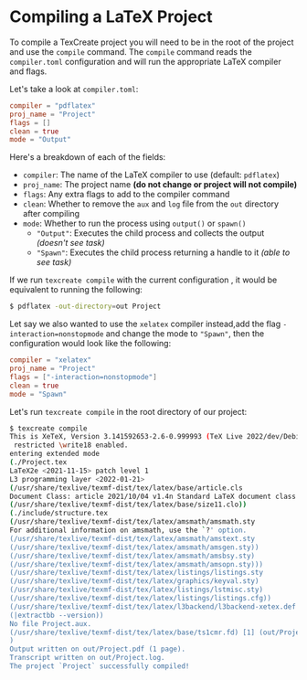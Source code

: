 # Compiling a LaTeX Project

To compile a TexCreate project you will need to be in the root of the project and use the `compile` command. 
The `compile` command reads the `compiler.toml` configuration and will run the appropriate LaTeX compiler and flags. 

Let's take a look at `compiler.toml`: 
```toml
compiler = "pdflatex"
proj_name = "Project"
flags = []
clean = true
mode = "Output"
```

Here's a breakdown of each of the fields: 
- `compiler`: The name of the LaTeX compiler to use (default: `pdflatex`)
- `proj_name`: The project name __(do not change or project will not compile)__
- `flags`: Any extra flags to add to the compiler command
- `clean`: Whether to remove the `aux` and `log` file from the `out` directory after compiling
- `mode`: Whether to run the process using `output()` or `spawn()`
  - `"Output"`: Executes the child process and collects the output _(doesn't see task)_
  - `"Spawn"`: Executes the child process returning a handle to it _(able to see task)_

If we run `texcreate compile` with the current configuration , it would be equivalent to running the following: 
```bash
$ pdflatex -out-directory=out Project
```


Let say we also wanted to use the `xelatex` compiler instead,add the flag `-interaction=nonstopmode` and change the mode to 
`"Spawn"`, then the configuration would look like the following: 

```toml
compiler = "xelatex"
proj_name = "Project"
flags = ["-interaction=nonstopmode"]
clean = true
mode = "Spawn"
```

Let's run `texcreate compile` in the root directory of our project: 
```bash
$ texcreate compile 
This is XeTeX, Version 3.141592653-2.6-0.999993 (TeX Live 2022/dev/Debian) (preloaded format=xelatex)
 restricted \write18 enabled.
entering extended mode
(./Project.tex
LaTeX2e <2021-11-15> patch level 1
L3 programming layer <2022-01-21>
(/usr/share/texlive/texmf-dist/tex/latex/base/article.cls
Document Class: article 2021/10/04 v1.4n Standard LaTeX document class
(/usr/share/texlive/texmf-dist/tex/latex/base/size11.clo))
(./include/structure.tex
(/usr/share/texlive/texmf-dist/tex/latex/amsmath/amsmath.sty
For additional information on amsmath, use the `?' option.
(/usr/share/texlive/texmf-dist/tex/latex/amsmath/amstext.sty
(/usr/share/texlive/texmf-dist/tex/latex/amsmath/amsgen.sty))
(/usr/share/texlive/texmf-dist/tex/latex/amsmath/amsbsy.sty)
(/usr/share/texlive/texmf-dist/tex/latex/amsmath/amsopn.sty)))
(/usr/share/texlive/texmf-dist/tex/latex/listings/listings.sty
(/usr/share/texlive/texmf-dist/tex/latex/graphics/keyval.sty)
(/usr/share/texlive/texmf-dist/tex/latex/listings/lstmisc.sty)
(/usr/share/texlive/texmf-dist/tex/latex/listings/listings.cfg))
(/usr/share/texlive/texmf-dist/tex/latex/l3backend/l3backend-xetex.def
(|extractbb --version))
No file Project.aux.
(/usr/share/texlive/texmf-dist/tex/latex/base/ts1cmr.fd) [1] (out/Project.aux) 
)
Output written on out/Project.pdf (1 page).
Transcript written on out/Project.log.
The project `Project` successfully compiled!
```